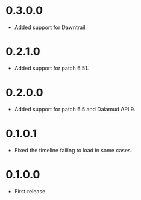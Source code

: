 # 0.3.0.0
- Added support for Dawntrail.

# 0.2.1.0
- Added support for patch 6.51.

# 0.2.0.0
- Added support for patch 6.5 and Dalamud API 9.

# 0.1.0.1
- Fixed the timeline failing to load in some cases.

# 0.1.0.0
- First release.